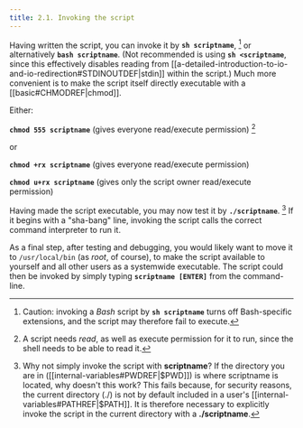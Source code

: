 ```yaml
---
title: 2.1. Invoking the script
---
```


Having written the script, you can invoke it by **`sh scriptname`**, [^1] or alternatively **`bash scriptname`**. (Not recommended is using **`sh <scriptname`**, since this effectively disables reading from [[a-detailed-introduction-to-io-and-io-redirection#STDINOUTDEF|stdin]] within the script.) Much more convenient is to make the script itself directly executable with a [[basic#CHMODREF|chmod]].

Either:

**`chmod 555 scriptname`** (gives everyone read/execute permission) [^2]

or

**`chmod +rx scriptname`** (gives everyone read/execute permission)

**`chmod u+rx scriptname`** (gives only the script owner read/execute permission)

Having made the script executable, you may now test it by **`./scriptname`**. [^3] If it begins with a "sha-bang" line, invoking the script calls the correct command interpreter to run it.

As a final step, after testing and debugging, you would likely want to move it to `/usr/local/bin` (as _root_, of course), to make the script available to yourself and all other users as a systemwide executable. The script could then be invoked by simply typing **`scriptname [ENTER]`** from the command-line.

[^1]: Caution: invoking a _Bash_ script by **`sh scriptname`** turns off Bash-specific extensions, and the script may therefore fail to execute.

[^2]: A script needs _read_, as well as execute permission for it to run, since the shell needs to be able to read it.

[^3]: Why not simply invoke the script with **scriptname**? If the directory you are in ([[internal-variables#PWDREF|$PWD]]) is where scriptname is located, why doesn't this work? This fails because, for security reasons, the current directory (./) is not by default included in a user's [[internal-variables#PATHREF|$PATH]]. It is therefore necessary to explicitly invoke the script in the current directory with a **./scriptname**.
